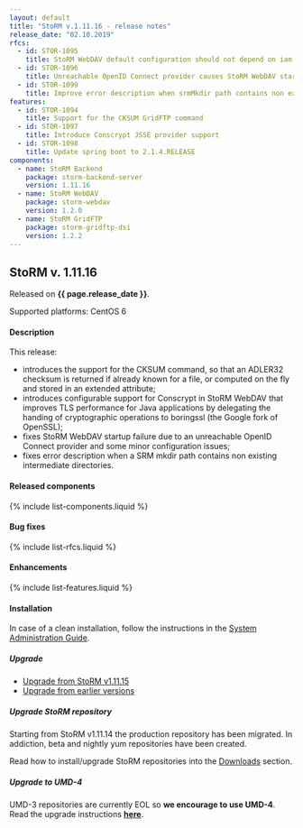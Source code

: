 ```yaml
---
layout: default
title: "StoRM v.1.11.16 - release notes"
release_date: "02.10.2019"
rfcs:
  - id: STOR-1095
    title: StoRM WebDAV default configuration should not depend on iam-test.indigo-datacloud.eu
  - id: STOR-1096
    title: Unreachable OpenID Connect provider causes StoRM WebDAV startup failure
  - id: STOR-1099
    title: Improve error description when srmMkdir path contains non existing intermediate directories
features:
  - id: STOR-1094
    title: Support for the CKSUM GridFTP command
  - id: STOR-1097
    title: Introduce Conscrypt JSSE provider support
  - id: STOR-1098
    title: Update spring boot to 2.1.4.RELEASE
components:
  - name: StoRM Backend
    package: storm-backend-server
    version: 1.11.16
  - name: StoRM WebDAV
    package: storm-webdav
    version: 1.2.0
  - name: StoRM GridFTP
    package: storm-gridftp-dsi
    version: 1.2.2
---
```


## StoRM v. 1.11.16

Released on **{{ page.release_date }}**.

Supported platforms: <span class="label label-success">CentOS 6</span>

#### Description

This release:

*  introduces the support for the CKSUM command, so that an ADLER32 checksum is
returned if already known for a file, or computed on the fly and stored in an
extended attribute;
* introduces configurable support for Conscrypt in StoRM WebDAV that improves 
TLS performance for Java applications by delegating the handing of cryptographic
operations to boringssl (the Google fork of OpenSSL);
* fixes StoRM WebDAV startup failure due to an unreachable OpenID Connect provider
and some minor configuration issues;
* fixes error description when a SRM mkdir path contains non existing intermediate
directories.

#### Released components

{% include list-components.liquid %}

#### Bug fixes

{% include list-rfcs.liquid %}

#### Enhancements

{% include list-features.liquid %}

#### Installation

In case of a clean installation, follow the instructions in the [System Administration Guide][storm-sysadmin-guide].

##### Upgrade

- [Upgrade from StoRM v1.11.15][upgrade-from-15]
- [Upgrade from earlier versions][upgrade-from-14]

##### Upgrade StoRM repository

Starting from StoRM v1.11.14 the production repository has been migrated.
In addiction, beta and nightly yum repositories have been created.

Read how to install/upgrade StoRM repositories into the [Downloads][downloads-page] section.

##### Upgrade to UMD-4

UMD-3 repositories are currently EOL so **we encourage to use UMD-4**. Read the upgrade instructions **[here][umd-repos]**.

[umd-4-page]: http://repository.egi.eu/category/umd_releases/distribution/umd-4

[how-to-json-report]: {{site.baseurl}}/documentation/how-to/how-to-publish-json-report/
[downloads-page]: {{site.baseurl}}/download.html#stable-releases

[storm-sysadmin-guide]: {{site.baseurl}}/documentation/sysadmin-guide
[umd-repos]: {{site.baseurl}}/documentation/sysadmin-guide/1.11.16/#umdrepos
[gc-guide]: {{site.baseurl}}/documentation/sysadmin-guide/1.11.16/#requestsgarbagecollector
[upgrade-from-15]: {{site.baseurl}}/documentation/sysadmin-guide/1.11.16/#upgrading
[upgrade-from-14]: {{site.baseurl}}/documentation/sysadmin-guide/1.11.16/#upgrading-earlier

[webdav-tpc-aliases]: {{site.baseurl}}/documentation/sysadmin-guide/1.11.16#important2
[webdav-pool-list]: {{site.baseurl}}/documentation/sysadmin-guide/1.11.16#important3
